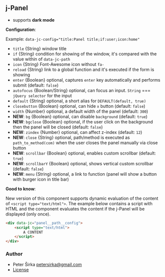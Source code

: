 ## j-Panel

- supports __dark mode__

__Configuration__:

Example: `data-jc-config="title:Panel title;if:user;icon:home"`

- `title` {String} window title
- `if` {String} condition for showing of the window, it's compared with the value within of `data-jc-path`
- `icon` {String} Font-Awesome icon without `fa-`
- `reload` {String} link to a global function and it's executed if the form is showing
- `enter` {Boolean} optional, captures `enter` key automatically and performs submit (default: `false`)
- `autofocus` {Boolean/String} optional, can focus an input. `String` === `jQuery selector` for the input
- `default` {String} optional, a short alias for `DEFAULT(default, true)`
- `closebutton` {Boolean} optional, can hide `x` button (default: `false`)
- `width` {Number} optional, a default width of the panel (default: `300`)
- __NEW__: `bg` {Boolean} optional, can disable `background` (default: `true`)
- __NEW__: `bgclose` {Boolean} optional, if the user click on the background then the panel will be closed (default: `false`)
- __NEW__: `zindex` {Number} optional, can affect z-index (default: `12`)
- __NEW__: `close` {String} optional, path/method is executed as `path_to_method(com)` when the user closes the panel manually via close button
- __NEW__: `scrollbar` {Boolean} optional, enables custom scrollbar (default: `true`)
- __NEW__: `scrollbarY` {Boolean} optional, shows vertical custom scrollbar (default: `false`)
- __NEW__: `menu` {String} optional, a link to function (panel will show a button with burger icon in title bar)

__Good to know__:

New version of this component supports dynamic evaluation of the content of `<script type="text/html">`. The example below contains a script with HTML and the component evaluates the content if the j-Panel will be displayed (only once).

```html
<div data-jc="panel__path__config">
	<script type="text/html">
		A CONTENT
	</script>
</div>
```

### Author

- Peter Širka <petersirka@gmail.com>
- [License](https://www.totaljs.com/licenses/)